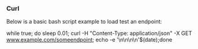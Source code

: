 ### Curl

Below is a basic bash script example to load test an endpoint:

while true; do sleep 0.01; curl -H "Content-Type: application/json" -X GET www.example.com/someendpoint; echo -e '\n\n\n\n'$(date);done